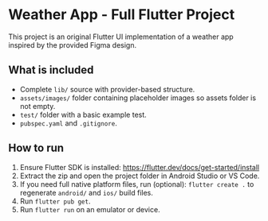 # Weather App - Full Flutter Project 

This project is an original Flutter UI implementation of a weather app inspired by the provided Figma design.


## What is included
- Complete `lib/` source with provider-based structure.
- `assets/images/` folder containing placeholder images so assets folder is not empty.
- `test/` folder with a basic example test.
- `pubspec.yaml` and `.gitignore`.

## How to run
1. Ensure Flutter SDK is installed: https://flutter.dev/docs/get-started/install
2. Extract the zip and open the project folder in Android Studio or VS Code.
3. If you need full native platform files, run (optional): `flutter create .` to regenerate `android/` and `ios/` build files.
4. Run `flutter pub get`.
5. Run `flutter run` on an emulator or device.


